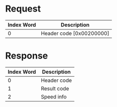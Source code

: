 # Request

| Index Word | Description                |
|------------|----------------------------|
| 0          | Header code \[0x00200000\] |

# Response

| Index Word | Description |
|------------|-------------|
| 0          | Header code |
| 1          | Result code |
| 2          | Speed info  |